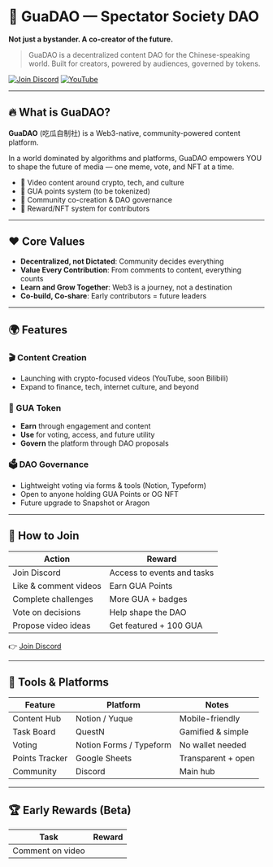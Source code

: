 # 🍉 GuaDAO — Spectator Society DAO

**Not just a bystander. A co-creator of the future.**

> GuaDAO is a decentralized content DAO for the Chinese-speaking world. Built for creators, powered by audiences, governed by tokens.

[![Join Discord](https://img.shields.io/discord/123456789012345678.svg?label=Join%20Discord&logo=discord&color=7289da)](https://discord.gg/hBbWQpkV)
[![YouTube](https://img.shields.io/badge/Watch%20us%20on-YouTube-red)](https://www.youtube.com/@cryptoplanet-i5k)

---

## 🔥 What is GuaDAO?

**GuaDAO** (吃瓜自制社) is a Web3-native, community-powered content platform.

In a world dominated by algorithms and platforms, GuaDAO empowers YOU to shape the future of media — one meme, vote, and NFT at a time.

- 🎥 Video content around crypto, tech, and culture
- 🍉 GUA points system (to be tokenized)
- 🧠 Community co-creation & DAO governance
- 🎁 Reward/NFT system for contributors

---

## ❤️ Core Values

- **Decentralized, not Dictated**: Community decides everything
- **Value Every Contribution**: From comments to content, everything counts
- **Learn and Grow Together**: Web3 is a journey, not a destination
- **Co-build, Co-share**: Early contributors = future leaders

---

## 🌍 Features

### 🎬 Content Creation

- Launching with crypto-focused videos (YouTube, soon Bilibili)
- Expand to finance, tech, internet culture, and beyond

### 🍉 GUA Token

- **Earn** through engagement and content
- **Use** for voting, access, and future utility
- **Govern** the platform through DAO proposals

### 🗳 DAO Governance

- Lightweight voting via forms & tools (Notion, Typeform)
- Open to anyone holding GUA Points or OG NFT
- Future upgrade to Snapshot or Aragon

---

## 🚀 How to Join

| Action | Reward |
| ------ | ------ |
| Join Discord | Access to events and tasks |
| Like & comment videos | Earn GUA Points |
| Complete challenges | More GUA + badges |
| Vote on decisions | Help shape the DAO |
| Propose video ideas | Get featured + 100 GUA |

👉 [Join Discord](https://discord.gg/fhc5NaXS)

---

## 🔧 Tools & Platforms

| Feature | Platform | Notes |
|--------|----------|-------|
| Content Hub | Notion / Yuque | Mobile-friendly |
| Task Board | QuestN | Gamified & simple |
| Voting | Notion Forms / Typeform | No wallet needed |
| Points Tracker | Google Sheets | Transparent + open |
| Community | Discord | Main hub |

---

## 🏆 Early Rewards (Beta)

| Task | Reward |
|------|--------|
| Comment on video

